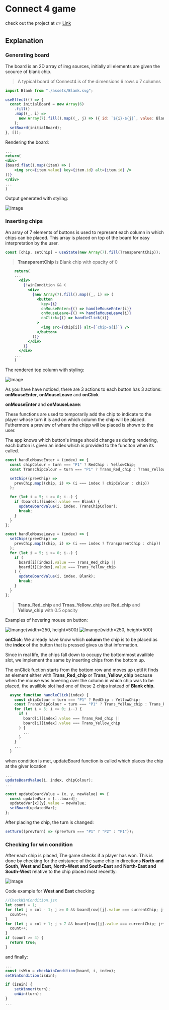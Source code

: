# Connect 4 game

check out the project at 👉 [Link](https://common11.github.io/Connect4/)

## Explanation

### Generating board

The board is an 2D array of img sources, initially all elements are given the scource of blank chip.

> A typical board of Connect4 is of the dimensions 6 rows x 7 columns

```jsx
import Blank from "./assets/Blank.svg";
```

```jsx
useEffect(() => {
  const initialBoard = new Array(6)
    .fill()
    .map((_, i) =>
      new Array(7).fill().map((_, j) => ({ id: `${i}-${j}`, value: Blank }))
    );
  setBoard(initialBoard);
}, []);
```

Rendering the board:

```jsx
...
return(
<div>
{board.flat().map((item) => (
    <img src={item.value} key={item.id} alt={item.id} />
))}
</div>
...
)
```

Output generated with styling:

![Image](/public/board.png)

### Inserting chips

An array of 7 elements of buttons is used to represent each column in which chips can be placed.
This array is placed on top of the board for easy interpretation by the user.

```jsx
const [chip, setChip] = useState(new Array(7).fill(TransparentChip));
```

> **TransparentChip** is Blank chip with opacity of 0

```jsx
    return(
    ...
      <div>
        {!winCondition && (
          <div>
            {new Array(7).fill().map((_, i) => (
              <button
                key={i}
                onMouseEnter={() => handleMouseEnter(i)}
                onMouseLeave={() => handleMouseLeave(i)}
                onClick={() => handleClick(i)}
              >
                <img src={chip[i]} alt={`chip-${i}`} />
              </button>
            ))}
          </div>
        )}
      </div>
    ...
    )
```

The rendered top column with styling:

![Image](/public/topColumn.png)

As you have have noticed, there are 3 actions to each button has 3 actions: **onMouseEnter**, **onMouseLeave** and **onClick**

**onMouseEnter** and **onMouseLeave**:

These functions are used to temporarily add the chip to indicate to the player whose turn it is and on which column the chip will be placed. Futhermore a preview of where the chipp will be placed is shown to the user.

The app knows which button's image should change as during rendering, each button is given an index which is provided to the funciton when its called.

```jsx
const handleMouseEnter = (index) => {
  const chipColour = turn === "P1" ? RedChip : YellowChip;
  const TransChipColour = turn === "P1" ? Trans_Red_chip : Trans_Yellow_chip;

  setChip((prevChip) =>
    prevChip.map((chip, i) => (i === index ? chipColour : chip))
  );

  for (let i = 5; i >= 0; i--) {
    if (board[i][index].value === Blank) {
      updateBoardValue(i, index, TransChipColour);
      break;
    }
  }
};

const handleMouseLeave = (index) => {
  setChip((prevChip) =>
    prevChip.map((chip, i) => (i === index ? TransparentChip : chip))
  );
  for (let i = 5; i >= 0; i--) {
    if (
      board[i][index].value === Trans_Red_chip ||
      board[i][index].value === Trans_Yellow_chip
    ) {
      updateBoardValue(i, index, Blank);
      break;
    }
  }
};
```

> **Trans_Red_chip** and **Trnas_Yellow_chip** are **Red_chip** and **Yellow_chip** with 0.5 opacity

Examples of hovering mouse on button:

![Imange](/public/hoverChipEx1.png){width=250, height=500} ![Imange](/public/hoverChipEx2.png){width=250, height=500}

**onClick**:
We already have know which **column** the chip is to be placed as the **index** of the button that is pressed gives us that information.

Since in real life, the chips fall down to occupy the bottommost availible slot, we implement the same by inserting chips from the bottom up.

The onClick fuction starts from the bottom row and moves up uptil it finds an element either with **Trans_Red_chip** or **Trans_Yellow_chip** because when the mouse was hovering over the column in which chip was to be placed, the availible slot had one of these 2 chips instead of **Blank chip**.

```jsx
  async function handleClick(index) {
    const chipColour = turn === "P1" ? RedChip : YellowChip;
    const TransChipColour = turn === "P1" ? Trans_Yellow_chip : Trans_Red_chip;
    for (let i = 5; i >= 0; i--) {
      if (
        board[i][index].value === Trans_Red_chip ||
        board[i][index].value === Trans_Yellow_chip
      ) {
        ...
      }
    }
    ...
  }
```

when condition is met, updateBoard function is called which places the chip at the giver location

```jsx
...
updateBoardValue(i, index, chipColour);
...
```

```jsx
const updateBoardValue = (x, y, newValue) => {
  const updatedVar = [...board];
  updatedVar[x][y].value = newValue;
  setBoard(updatedVar);
};
```

After placing the chip, the turn is changed:

```jsx
setTurn((prevTurn) => (prevTurn === "P1" ? "P2" : "P1"));
```

### Checking for win condition

After each chip is placed, The game checks if a player has won. This is done by checking for the existance of the same chip in directions **North and South**, **West and East**, **North-West and South-East** and **North-East and South-West** relative to the chip placed most recently:

![Image](/public/CheckExample.png)

Code example for **West and East** checking:

```jsx
//CheckWinCondition.jsx
let count = 1;
for (let j = col - 1; j >= 0 && board[row][j].value === currentChip; j--) {
  count++;
}
for (let j = col + 1; j < 7 && board[row][j].value === currentChip; j++) {
  count++;
}
if (count >= 4) {
  return true;
}
```

and finally:

```jsx
...
const isWin = checkWinCondition(board, i, index);
setWinCondition(isWin);

if (isWin) {
    setWinner(turn);
    onWin(turn);
}
...
```
